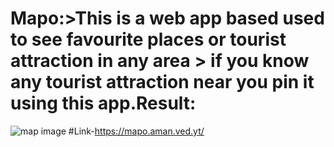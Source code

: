 # Mapo:>This is a web app based used to see favourite places or tourist attraction in any area > if you know any tourist attraction near you pin it using this app.Result:

![map image](https://miro.medium.com/max/1200/0*ok6yuDnTx4o2PSFx.png)
#Link-https://mapo.aman.ved.yt/
